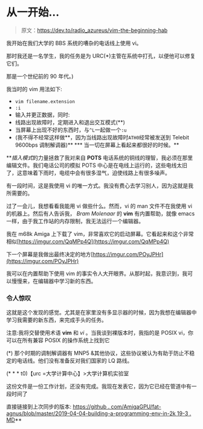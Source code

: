 # 从一开始...

> 原文：<https://dev.to/radio_azureus/vim-the-beginning-hab>

我开始在我们大学的 BBS 系统的嘈杂的电话线上使用 vi。

那时我还是一名学生，我的任务是为 URC(*)主管在系统中打孔，以便他可以修复它们。

那是一个世纪前的 90 年代。)

我当时的 vim 用法如下:

*   `vim filename.extension`
*   `:i`
*   输入并更正数据，同时:
*   线路出现故障时，定期进入和退出交互模式(**)
*   当屏幕上出现不好的东西时，与`^L`一起做一个`:u`
*   (我不得不经常这样做**，因为当线路出现故障时`ATH0`经常被发送到 Telebit 9600bps 调制解调器)**
***   当一切在屏幕上看起来都很好的时候。**

 ***插入模式*的力量拯救了我对来自 **POTS** 电话系统的铜线的理智，我必须在那里编辑文件。我们电话公司的模拟 POTS 中心是在电线上运行的，这些电线太旧了，这意味着下雨时，电缆中会有很多湿气，迫使线路上有很多噪声。

有一段时间，这是我使用 vi 的唯一方式。我没有费心去学习别人，因为这就是我所需要的。

过了一会儿，我想看看我能用 vi 做些什么。然而，vi 的 man 文件不在我使用 vi 的机器上。然后有人告诉我， *Bram Molenaar* 的 **vim** 有内置帮助，就像 emacs 一样，由于我工作站的内存限制，我无法运行一个编辑器。

我在 m68k Amiga 上下载了 vim，非常喜欢它的启动屏幕。它看起来和这个非常相似[https://imgur.com/QqMPp4Q](https://imgur.com/QqMPp4Q)

下一个屏幕是我做出最终决定的地方[https://imgur.com/POyJPHr](https://imgur.com/POyJPHr)

我可以在内置帮助下使用 vim 的事实令人大开眼界。从那时起，我意识到，我可以慢慢来，在编辑器中学习新的东西。

### 令人惊叹

这就是这个发现的感觉。尤其是在家里没有多显示器的时候，因为我想在编辑器中学习我需要的新东西，来完成手头的任务。

注意:我将交替使用术语 **vim** 和 *vi* 。当我谈到裸版本时，我指的是 POSIX vi，你可以在所有兼容 POSIX 的操作系统上找到它

(*)
那个时期的调制解调器有 MNP5 &其他协议，这些协议被认为有助于防止不稳定的电话线。他们没有准备反对我们国家的 LQ 路线。

(* * * t0)【urc =大学计算中心】>大学计算机实验室

这份文件是一份工作计划，还没有完成。我现在发表它，因为它已经在管道中有一段时间了

直接链接到上次同步的版本:
[https://github . com/AmigaGPU/fat-agnus/blob/master/2019-04-04-building-a-programming-env-in-2k 19-3 . MD](https://github.com/AmigaGPU/fat-agnus/blob/master/2019-04-04-building-a-programming-env-in-2k19-3.md)**